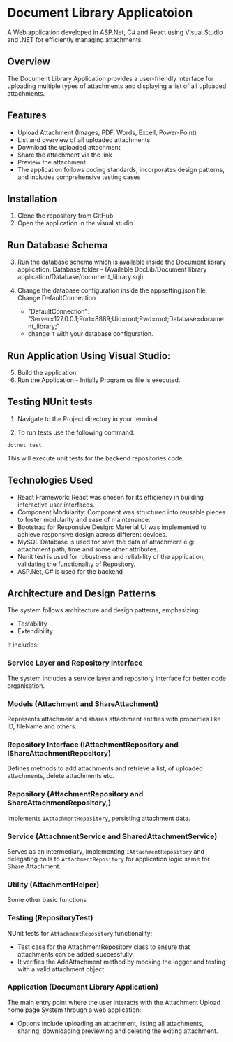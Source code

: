 # Document Library Applicatoion

A Web application developed in ASP.Net, C# and React using Visual Studio and .NET for efficiently managing attachments.

## Overview

The Document Library Application provides a user-friendly interface for uploading multiple types of attachments and displaying a list of all uploaded attachments.

## Features

- Upload Attachment (Images, PDF, Words, Excell, Power-Point)
- List and overview of all uploaded attachments
- Download the uploaded attachment
- Share the attachment via the link
- Preview the attachment
- The application follows coding standards, incorporates design patterns, and includes comprehensive testing cases

## Installation

1. Clone the repository from GitHub
2. Open the application in the visual studio

## Run Database Schema

3. Run the database schema which is available inside the Document library application.
   Database folder - (Available DocLib/Document library application/Database/document_library.sql)

4. Change the database configuration inside the appsetting.json file, Change DefaultConnection
    - "DefaultConnection": "Server=127.0.0.1;Port=8889;Uid=root;Pwd=root;Database=document_library;"
    - change it with your database configuration.
      
## Run Application Using Visual Studio:

5. Build the application
6. Run the Application - Intially Program.cs file is executed.

## Testing NUnit tests

1. Navigate to the Project directory in your terminal.

2. To run tests use the following command:

```
dotnet test

```

This will execute unit tests for the backend repositories code.

## Technologies Used

- React Framework: React was chosen for its efficiency in building interactive user interfaces.
- Component Modularity: Component was structured into reusable pieces to foster modularity and ease of maintenance.
- Bootstrap for Responsive Design: Material UI was implemented to achieve responsive design across different devices.
- MySQL Database is used for save the data of attachment e.g: attachment path, time and some other attributes.
- Nunit test is used for robustness and reliability of the application, validating the functionality of Repository.
- ASP.Net, C# is used for the backend

## Architecture and Design Patterns

The system follows architecture and design patterns, emphasizing:
- Testability
- Extendibility

It includes:

### Service Layer and Repository Interface

The system includes a service layer and repository interface for better code organisation.

### Models (Attachment and  ShareAttachment)

Represents attachment and shares attachment entities with properties like ID, fileName and others.

### Repository Interface (IAttachmentRepository and IShareAttachmentRepository)

Defines methods to add attachments and retrieve a list, of uploaded attachments, delete attachments etc.

### Repository (AttachmentRepository and ShareAttachmentRepository,)

Implements `IAttachmentRepository`, persisting attachment data.

### Service (AttachmentService and SharedAttachmentService)

Serves as an intermediary, implementing `IAttachmentRepository` and delegating calls to `AttachmentRepository` for application logic same for Share Attachment.

### Utility (AttachmentHelper)

Some other basic functions

### Testing (RepositoryTest)

NUnit tests for `AttachmentRepository` functionality:

- Test case for the AttachmentRepository class to ensure that attachments can be added successfully.
- It verifies the AddAttachment method by mocking the logger and testing with a valid attachment object.

### Application (Document Library Application)

The main entry point where the user interacts with the Attachment Upload home page System through a web application:

- Options include uploading an attachment, listing all attachments, sharing, downloading previewing and deleting the exiting attachment.



